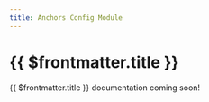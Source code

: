 ```yaml
---
title: Anchors Config Module
---
```




# {{ $frontmatter.title }}

{{ $frontmatter.title }} documentation coming soon!
